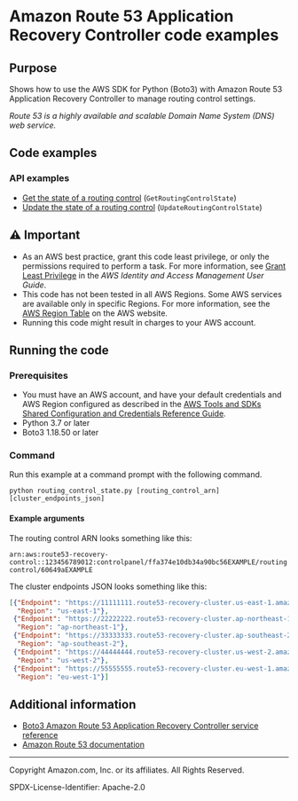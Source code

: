 # Amazon Route 53 Application Recovery Controller code examples

## Purpose

Shows how to use the AWS SDK for Python (Boto3) with Amazon Route 53 Application 
Recovery Controller to manage routing control settings.

*Route 53 is a highly available and scalable Domain Name System (DNS) web service.*

## Code examples

### API examples

* [Get the state of a routing control](routing_control_states.py)
(`GetRoutingControlState`)
* [Update the state of a routing control](routing_control_states.py)
(`UpdateRoutingControlState`)

## ⚠ Important

- As an AWS best practice, grant this code least privilege, or only the 
  permissions required to perform a task. For more information, see 
  [Grant Least Privilege](https://docs.aws.amazon.com/IAM/latest/UserGuide/best-practices.html#grant-least-privilege) 
  in the *AWS Identity and Access Management 
  User Guide*.
- This code has not been tested in all AWS Regions. Some AWS services are 
  available only in specific Regions. For more information, see the 
  [AWS Region Table](https://aws.amazon.com/about-aws/global-infrastructure/regional-product-services/)
  on the AWS website.
- Running this code might result in charges to your AWS account.

## Running the code

### Prerequisites

- You must have an AWS account, and have your default credentials and AWS Region
  configured as described in the [AWS Tools and SDKs Shared Configuration and
  Credentials Reference Guide](https://docs.aws.amazon.com/credref/latest/refdocs/creds-config-files.html).
- Python 3.7 or later
- Boto3 1.18.50 or later

### Command

Run this example at a command prompt with the following command.

```commandline
python routing_control_state.py [routing_control_arn] [cluster_endpoints_json]
``` 

#### Example arguments

The routing control ARN looks something like this:

`arn:aws:route53-recovery-control::123456789012:controlpanel/ffa374e10db34a90bc56EXAMPLE/routingcontrol/60649aEXAMPLE`

The cluster endpoints JSON looks something like this:

```json
[{"Endpoint": "https://11111111.route53-recovery-cluster.us-east-1.amazonaws.com/v1", 
  "Region": "us-east-1"}, 
 {"Endpoint": "https://22222222.route53-recovery-cluster.ap-northeast-1.amazonaws.com/v1",
  "Region": "ap-northeast-1"},
 {"Endpoint": "https://33333333.route53-recovery-cluster.ap-southeast-2.amazonaws.com/v1",
  "Region": "ap-southeast-2"},
 {"Endpoint": "https://44444444.route53-recovery-cluster.us-west-2.amazonaws.com/v1",
  "Region": "us-west-2"},
 {"Endpoint": "https://55555555.route53-recovery-cluster.eu-west-1.amazonaws.com/v1",
  "Region": "eu-west-1"}]
```

## Additional information

- [Boto3 Amazon Route 53 Application Recovery Controller service reference](https://boto3.amazonaws.com/v1/documentation/api/latest/reference/services/route53-recovery-cluster.html)
- [Amazon Route 53 documentation](https://docs.aws.amazon.com/route53)

---
Copyright Amazon.com, Inc. or its affiliates. All Rights Reserved.

SPDX-License-Identifier: Apache-2.0
